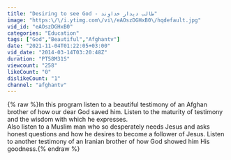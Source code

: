 ```yaml
---
title: "Desiring to see God - طالب ديدار خداوند"
image: "https:\/\/i.ytimg.com\/vi\/eAOszDGHxB0\/hqdefault.jpg"
vid_id: "eAOszDGHxB0"
categories: "Education"
tags: ["God","Beautiful","Afghantv"]
date: "2021-11-04T01:22:05+03:00"
vid_date: "2014-03-14T03:20:48Z"
duration: "PT58M31S"
viewcount: "258"
likeCount: "0"
dislikeCount: "1"
channel: "afghantv"
---
```

{% raw %}In this program listen to a beautiful testimony of an Afghan brother of how our dear God saved him. Listen to the maturity of testimony and the wisdom with which he expresses.<br />Also listen to a Muslim man who so desperately needs Jesus and asks honest questions and how he desires to become a follower of Jesus. Listen to another testimony of an Iranian brother of how God showed him His goodness.{% endraw %}

